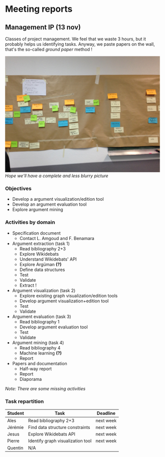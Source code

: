 # Meeting reports

## Management IP (13 nov)

Classes of project management. We feel that we waste 3 hours, but it probably helps us identifying tasks.
Anyway, we paste papers on the wall, that's the so-called *ground paper* method !

![Ground paper](../images/ground-paper-2019-11-13.jpg  "Groud paper")
*Hope we'll have a complete and less blurry picture*

### Objectives

- Develop a argument visualization/edition tool
- Develop an argument evaluation tool
- Explore argument mining

### Activities by domain

- Specification document
    - Contact L. Amgoud and F. Benamara
- Argument extraction (task 1)
    - Read bibliography 2+3
    - Explore Wikidebats
    - Understand Wikidebats' API
    - Explore Argüman **(?)**
    - Define data structures
    - Test
    - Validate
    - Extract !
- Argument visualization (task 2)
    - Explore existing graph visualization/edition tools
    - Develop argument visualization+edition tool
    - Test
    - Validate
- Argument evaluation (task 3)
    - Read bibliography 1
    - Develop argument evaluation tool
    - Test
    - Validate
- Argument mining (task 4)
    - Read bibliography 4
    - Machine learning **(?)**
    - Report
- Papers and documentation
     - Half-way report
     - Report
     - Diaporama
 
*Note: There are some missing activities*

### Task repartition

| Student | Task | Deadline |
| --- | --- | --- |
| Ales | Read bibliography 2+3 | next week |
| Jérémie | Find data structure constraints | next week |
| Jesus | Explore Wikidebats API | next week |
| Pierre | Identify graph visualization tool | next week |
| Quentin | N/A | |